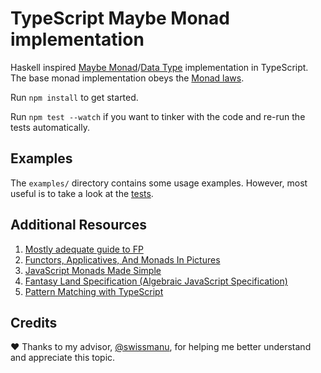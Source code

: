 # TypeScript Maybe Monad implementation
Haskell inspired [Maybe Monad](https://wiki.haskell.org/Maybe)/[Data Type](https://hackage.haskell.org/package/base-4.10.1.0/docs/Data-Maybe.html) implementation in TypeScript.
The base monad implementation obeys the [Monad laws](https://wiki.haskell.org/Monad_laws).

Run `npm install` to get started.

Run `npm test --watch` if you want to tinker with the code and re-run the tests automatically.

## Examples

The `examples/` directory contains some usage examples. However, most useful is to take a look at the [tests](src/Maybe.test.ts).


## Additional Resources
1. [Mostly adequate guide to FP](https://www.gitbook.com/book/drboolean/mostly-adequate-guide/details)
2. [Functors, Applicatives, And Monads In Pictures](http://adit.io/posts/2013-04-17-functors,_applicatives,_and_monads_in_pictures.html)
3. [JavaScript Monads Made Simple](https://medium.com/javascript-scene/javascript-monads-made-simple-7856be57bfe8)
4. [Fantasy Land Specification (Algebraic JavaScript Specification)](https://github.com/fantasyland/fantasy-land)
5. [Pattern Matching with TypeScript](https://github.com/swissmanu/pattern-matching-with-typescript)

## Credits
❤ Thanks to my advisor, [@swissmanu](https://github.com/swissmanu), for helping me better understand and appreciate this topic.
